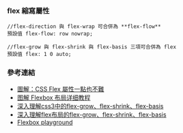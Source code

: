 ### flex 縮寫屬性 
```
//flex-direction 與 flex-wrap 可合併為 **flex-flow**
預設值 flex-flow: row nowrap;
```

```
//flex-grow 與 flex-shrink 與 flex-basis 三項可合併為 flex
預設值 flex: 1 0 auto;
```

### 參考連結
* [圖解：CSS Flex 屬性一點也不難](https://wcc723.github.io/css/2017/07/21/css-flex/)
* [图解 Flexbox 布局详细教程](https://www.css88.com/archives/8629)
* [深入理解css3中的flex-grow、flex-shrink、flex-basis](http://zhoon.github.io/css3/2014/08/23/flex.html)
* [深入理解flex布局的flex-grow、flex-shrink、flex-basis](https://zhuanlan.zhihu.com/p/39052660)
* [Flexbox playground](https://codepen.io/enxaneta/pen/adLPwv)